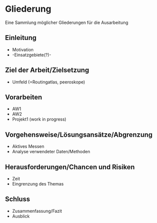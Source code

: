 # Gliederung

Eine Sammlung möglicher Gliederungen für die Ausarbeitung

## Einleitung

* Motivation
* -Einsatzgebiete(?)-


## Ziel der Arbeit/Zielsetzung

* Umfeld (=Routingatlas, peeroskope)


## Vorarbeiten

* AW1
* AW2
* Projekt1 (work in progress)


## Vorgehensweise/Lösungsansätze/Abgrenzung

* Aktives Messen
* Analyse verwendeter Daten/Methoden


## Herausforderungen/Chancen und Risiken

* Zeit
* Eingrenzung des Themas


## Schluss

* Zusammenfassung/Fazit
* Ausblick

